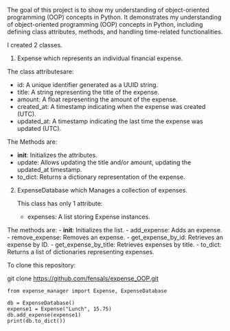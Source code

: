 The goal of this project is to show my understanding of object-oriented programming (OOP) concepts in Python.
It demonstrates my understanding of object-oriented programming (OOP) concepts in Python, including defining class attributes, methods, and handling time-related functionalities.


I created 2 classes.

1. Expense which represents an individual financial expense.

  The class attributesare:
  - id: A unique identifier generated as a UUID string.
  - title: A string representing the title of the expense.
  - amount: A float representing the amount of the expense.
  - created_at: A timestamp indicating when the expense was created (UTC).
  - updated_at: A timestamp indicating the last time the expense was updated (UTC).
  
  The Methods are:
  - __init__: Initializes the attributes.
  - update: Allows updating the title and/or amount, updating the updated_at timestamp.
  - to_dict: Returns a dictionary representation of the expense.

2. ExpenseDatabase which Manages a collection of expenses.

   This class has only 1 attribute:
     - expenses: A list storing Expense instances.

  The methods are:
    - __init__: Initializes the list.
    - add_expense: Adds an expense.
    - remove_expense: Removes an expense.
    - get_expense_by_id: Retrieves an expense by ID.
    - get_expense_by_title: Retrieves expenses by title.
    - to_dict: Returns a list of dictionaries representing expenses.

To clone this repository:

git clone https://github.com/fensals/expense_OOP.git

```
from expense_manager import Expense, ExpenseDatabase

db = ExpenseDatabase()
expense1 = Expense("Lunch", 15.75)
db.add_expense(expense1)
print(db.to_dict())

```




